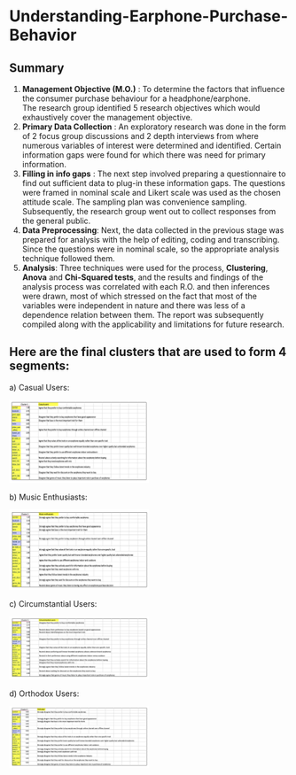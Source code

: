 # Understanding-Earphone-Purchase-Behavior

## Summary

1. **Management Objective (M.O.)** : To determine the factors that influence the consumer purchase behaviour for a headphone/earphone.  
   The research group identified 5 research objectives which would exhaustively cover the management objective.  
2. **Primary Data Collection** : An exploratory research was done in the form of 2 focus group discussions and 2 depth interviews from where numerous 
   variables of interest were determined and identified. Certain information gaps were found for which there was need for primary information.  
4. **Filling in info gaps** : The next step involved preparing a questionnaire to find out sufficient data to plug-in these information gaps. The
   questions were framed in nominal scale and Likert scale was used as the chosen attitude scale. The sampling plan was convenience sampling. Subsequently,    the research group went out to collect responses from the general public.  
4. **Data Preprocessing**: Next, the data collected in the previous stage was prepared for analysis with the help of editing, coding and transcribing. 
   Since the questions were in nominal scale, so the appropriate analysis technique followed them.  
5. **Analysis**: Three techniques were used for the process, **Clustering**, **Anova** and **Chi-Squared tests**, and the results and findings of
   the analysis process was correlated with each R.O. and then inferences were drawn, most of which stressed on the fact that most of the variables were      independent in nature and there was less of a dependence relation between them. The report was subsequently compiled along with the applicability and      limitations for future research.


## Here are the final clusters that are used to form 4 segments:

a) Casual Users:  
   
   <img src="/Earphone_cluster1.png" width=50% height=50%>
   
b) Music Enthusiasts:  
   
   <img src="/Earphone_cluster2.png" width=50% height=50%>
   
c) Circumstantial Users:  

   <img src="/Earphone_cluster3.png" width=50% height=50%>
   
d) Orthodox Users:  

   <img src="/Earphone_cluster4.png" width=50% height=50%>
